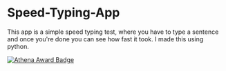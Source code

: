 # Speed-Typing-App

This app is a simple speed typing test, where you have to type a sentence and once you're done you can see how fast it took. I made this using python.

[![Athena Award Badge](https://img.shields.io/endpoint?url=https%3A%2F%2Faward.athena.hackclub.com%2Fapi%2Fbadge)](https://award.athena.hackclub.com?utm_source=readme)
